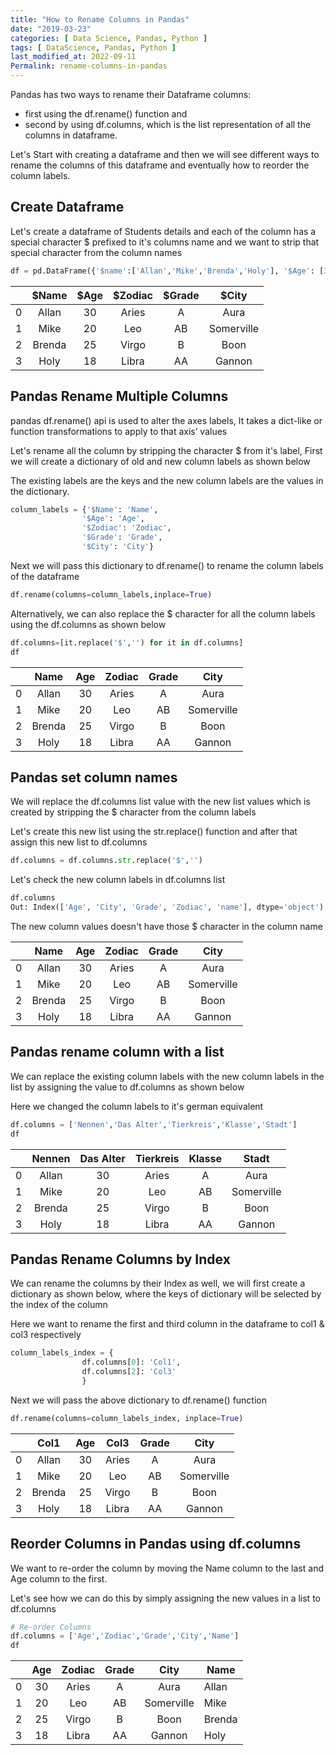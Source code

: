 ```yaml
---
title: "How to Rename Columns in Pandas"
date: "2019-03-23"
categories: [ Data Science, Pandas, Python ]
tags: [ DataScience, Pandas, Python ]
last_modified_at: 2022-09-11
Permalink: rename-columns-in-pandas
---
```


Pandas has two ways to rename their Dataframe columns:

- first using the df.rename() function and 
- second by using df.columns, which is the list representation of all the columns in dataframe. 

Let's Start with creating a dataframe and then we will see different ways to rename the columns of this dataframe and eventually how to reorder the column labels.

## **Create Dataframe**

Let's create a dataframe of Students details and each of the column has a special character $ prefixed to it's columns name and we  want to strip that special character from the column names

```python
df = pd.DataFrame({'$name':['Allan','Mike','Brenda','Holy'], '$Age': [30,20,25,18],'$Zodiac':['Aries','Leo','Virgo','Libra'],'$Grade':['A','AB','B','AA'],'$City':['Aura','Somerville','Boon','Gannon']})
```

|      | $Name  | $Age | $Zodiac | $Grade |   $City    |
| ---- | :----: | :--: | :-----: | :----: | :--------: |
| 0    | Allan  |  30  |  Aries  |   A    |    Aura    |
| 1    |  Mike  |  20  |   Leo   |   AB   | Somerville |
| 2    | Brenda |  25  |  Virgo  |   B    |    Boon    |
| 3    |  Holy  |  18  |  Libra  |   AA   |   Gannon   |



## **Pandas Rename Multiple Columns**

pandas df.rename() api is used to alter the axes labels, It takes a dict-like or function transformations to apply to that axis’ values

Let's rename all the column by stripping the character $ from it's label, First we will create a dictionary of old and new column labels as shown below

The existing labels are the keys and the new column labels are the values in the dictionary.

```python
column_labels = {'$Name': 'Name',
                '$Age': 'Age',
                '$Zodiac': 'Zodiac',
                '$Grade': 'Grade',
                '$City': 'City'}    
```

Next we will pass this dictionary to df.rename() to rename the column labels of the dataframe

```python
df.rename(columns=column_labels,inplace=True)
```

Alternatively, we can also replace the $ character for all the column labels using the df.columns as shown below

```python
df.columns=[it.replace('$','') for it in df.columns]
df
```

|      |  Name  | Age  | Zodiac | Grade |    City    |
| :--: | :----: | :--: | :----: | :---: | :--------: |
|  0   | Allan  |  30  | Aries  |   A   |    Aura    |
|  1   |  Mike  |  20  |  Leo   |  AB   | Somerville |
|  2   | Brenda |  25  | Virgo  |   B   |    Boon    |
|  3   |  Holy  |  18  | Libra  |  AA   |   Gannon   |



## **Pandas set column names** 

We will replace the df.columns list value with the new list values which is created by stripping the $ character from the column labels 

Let's create this new list using the str.replace() function  and  after that assign this new list to df.columns 

```python
df.columns = df.columns.str.replace('$','')
```

Let's check the new column labels in df.columns list

```python
df.columns
Out: Index(['Age', 'City', 'Grade', 'Zodiac', 'name'], dtype='object')
```

The new column values doesn't have those $ character in the column name

|      |  Name  | Age  | Zodiac | Grade |    City    |
| :--: | :----: | :--: | :----: | :---: | :--------: |
|  0   | Allan  |  30  | Aries  |   A   |    Aura    |
|  1   |  Mike  |  20  |  Leo   |  AB   | Somerville |
|  2   | Brenda |  25  | Virgo  |   B   |    Boon    |
|  3   |  Holy  |  18  | Libra  |  AA   |   Gannon   |

## **Pandas rename column with a list**

We can  replace the existing column labels with the new column labels in the list by assigning the value to df.columns as shown below

Here we changed the column labels to it's german equivalent

```python
df.columns = ['Nennen','Das Alter','Tierkreis','Klasse','Stadt']
df
```

|      | Nennen | Das Alter | Tierkreis | Klasse |   Stadt    |
| :--: | :----: | :-------: | :-------: | :----: | :--------: |
|  0   | Allan  |    30     |   Aries   |   A    |    Aura    |
|  1   |  Mike  |    20     |    Leo    |   AB   | Somerville |
|  2   | Brenda |    25     |   Virgo   |   B    |    Boon    |
|  3   |  Holy  |    18     |   Libra   |   AA   |   Gannon   |

## **Pandas Rename Columns by Index**

We can rename the columns by their Index as well, we will first create a dictionary as shown below, where the keys of dictionary will be selected by the index of the column

Here we want to rename the first and third column in the dataframe to col1 & col3 respectively

```python
column_labels_index = {
                df.columns[0]: 'Col1',
                df.columns[2]: 'Col3'
                }  
```

Next we will  pass the above dictionary to df.rename() function

```python
df.rename(columns=column_labels_index, inplace=True)
```



|      |  Col1  | Age  | Col3  | Grade |    City    |
| :--: | :----: | :--: | :---: | :---: | :--------: |
|  0   | Allan  |  30  | Aries |   A   |    Aura    |
|  1   |  Mike  |  20  |  Leo  |  AB   | Somerville |
|  2   | Brenda |  25  | Virgo |   B   |    Boon    |
|  3   |  Holy  |  18  | Libra |  AA   |   Gannon   |



## **Reorder Columns in Pandas using df.columns**

We want to re-order the column by moving the Name column to the last and Age column to the first.

Let's see how we can do this by simply assigning the new values in a list to df.columns

```python
# Re-order Columns
df.columns = ['Age','Zodiac','Grade','City','Name']
df
```

|      | Age  | Zodiac | Grade |    City    | Name   |
| :--: | :--: | :----: | :---: | :--------: | ------ |
|  0   |  30  | Aries  |   A   |    Aura    | Allan  |
|  1   |  20  |  Leo   |  AB   | Somerville | Mike   |
|  2   |  25  | Virgo  |   B   |    Boon    | Brenda |
|  3   |  18  | Libra  |  AA   |   Gannon   | Holy   |



